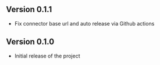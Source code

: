 ## Version 0.1.1

- Fix connector base url and auto release via Github actions

## Version 0.1.0

- Initial release of the project
